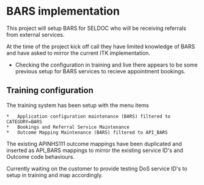 # BARS implementation

This project will setup BARS for SELDOC who will be receiving referrals from external services.

At the time of the project kick off call they have limited knowledge of BARS and have asked to mirror the current ITK implementation.

- Checking the configuration in training and live there appears to be some previous setup for BARS services to recieve appointment bookings.

## Training configuration

The training system has been setup with the menu items

    *   Application configuration maintenance (BARS) filtered to CATEGORY=BARS
    *   Bookings and Referral Service Maintenance
    *   Outcome Mapping Maintenance (BARS) filtered to API_BARS

The existing APINHS111 outcome mappings have been duplicated and inserted as API_BARS mappings to mirror the existing service ID's and Outcome code behaviours.

Currently waiting on the customer to provide testing DoS service ID's to setup in training and map accordingly.